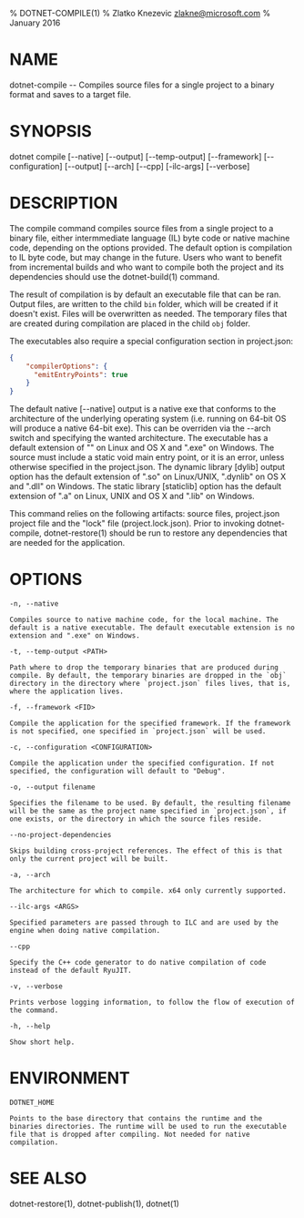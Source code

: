 % DOTNET-COMPILE(1)
% Zlatko Knezevic zlakne@microsoft.com
% January 2016

# NAME 
dotnet-compile -- Compiles source files for a single project to a binary format and saves to a target file.

# SYNOPSIS
dotnet compile [--native] [--output] 
    [--temp-output] [--framework] [--configuration] 
    [--output] [--arch] [--cpp] [-ilc-args] [--verbose]

# DESCRIPTION
The compile command compiles source files from a single project to a binary file, either intermmediate language (IL) byte code or native machine code, depending on the options provided. The default option is compilation to IL byte code, but may change in the future. Users who want to benefit from incremental builds and who want to compile both the project and its dependencies should use the dotnet-build(1) command.

The result of compilation is by default an executable file that can be ran. Output files, are written to the child `bin` folder, which will be created if it doesn't exist. Files will be overwritten as needed. The temporary files that are created during compilation are placed in the child `obj` folder. 
 
The executables also require a special configuration section in project.json:

```json
{ 
    "compilerOptions": {
      "emitEntryPoints": true
    }
}
```

The default native [--native] output is a native exe that conforms to the architecture of the underlying operating system (i.e. running on 64-bit OS will produce a native 64-bit exe). This can be overriden via the --arch switch and specifying the wanted architecture. The executable has a default extension of "" on Linux and OS X and ".exe" on Windows. The source must include a static void main entry point, or it is an error, unless otherwise specified in the project.json. The dynamic library [dylib] output option has the default extension of ".so" on Linux/UNIX, ".dynlib" on OS X and ".dll" on Windows. The static library [staticlib] option has the default extension of ".a" on Linux, UNIX and OS X and ".lib" on Windows.

This command relies on the following artifacts: source files, project.json project file and the "lock" file (project.lock.json). Prior to invoking dotnet-compile, dotnet-restore(1) should be run to restore any dependencies that are needed for the application.  

# OPTIONS 

`-n, --native`
    
    Compiles source to native machine code, for the local machine. The default is a native executable. The default executable extension is no extension and ".exe" on Windows.

`-t, --temp-output <PATH>`
    
    Path where to drop the temporary binaries that are produced during compile. By default, the temporary binaries are dropped in the `obj` directory in the directory where `project.json` files lives, that is, where the application lives.  

`-f, --framework <FID>`
    
    Compile the application for the specified framework. If the framework is not specified, one specified in `project.json` will be used. 

`-c, --configuration <CONFIGURATION>`
    
    Compile the application under the specified configuration. If not specified, the configuration will default to "Debug".  

`-o, --output filename`
    
    Specifies the filename to be used. By default, the resulting filename will be the same as the project name specified in `project.json`, if one exists, or the directory in which the source files reside. 

`--no-project-dependencies`
    
    Skips building cross-project references. The effect of this is that only the current project will be built. 

`-a, --arch`
    
    The architecture for which to compile. x64 only currently supported.

`--ilc-args <ARGS>`
    
    Specified parameters are passed through to ILC and are used by the engine when doing native compilation. 

`--cpp`
    
    Specify the C++ code generator to do native compilation of code instead of the default RyuJIT.       

`-v, --verbose`
    
    Prints verbose logging information, to follow the flow of execution of the command.

`-h, --help`
    
    Show short help. 

# ENVIRONMENT 

`DOTNET_HOME`

    Points to the base directory that contains the runtime and the binaries directories. The runtime will be used to run the executable file that is dropped after compiling. Not needed for native compilation.  
    
# SEE ALSO
dotnet-restore(1), dotnet-publish(1), dotnet(1)
